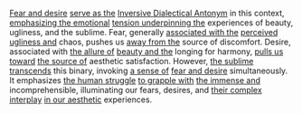 
[Fear and desire](2/2/2/2/3/_Fear-Desire) [serve as the](3/2/3/1/2/2/2/.Voluntary%20Exchange) [Inversive Dialectical Antonym](1/1/3/3/_Homogeneity-Heterogeneity) in this context, [emphasizing the emotional](3/3/2/3/2/1/2/.Emotion%20Expression) [tension underpinning the](3/1/1/1/1/1/2/1/2/_Tension-Release) experiences of beauty, ugliness, and the sublime. Fear, generally [associated with the](1/1/3/1/2/3/3/.Interconnectedness) [perceived ugliness and](2/2/2/2/2/.Ugliness) chaos, pushes us [away from the](1/3/3/3/1/_Near-Far%20Side) source of discomfort. Desire, associated with [the allure of](2/2/2/2/3/2/.Attraction) [beauty and the](2/2/2/2/1/.Beauty) longing for harmony, [pulls us toward](3/1/3/3/2/3/3/.Market%20Forces) [the source of](3/1/1/1/2/_Source-Consumer) aesthetic satisfaction. However, [the sublime transcends](2/2/2/2/3/.Sublime) this binary, invoking [a sense of](2/1/3/1/3/.Feeling) [fear and desire](2/2/2/2/3/_Fear-Desire) simultaneously. It emphasizes [the human struggle](2/3/3/.Human%20Endeavors) [to grapple with](3/1/1/3/1/2/.Manipulation%20Robots) [the immense and](1/2/3/1/1/1/1/1/_Tiny-Massive) incomprehensible, illuminating our fears, desires, and [their complex interplay](1/3/1/2/1/1/2/3/.Interactions) [in our aesthetic](3/3/2/1/3/3/.Product%20Aesthetics) experiences.